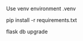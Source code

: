 Use venv environment .venv

<!-- After clone install dependencies  -->

pip install -r requirements.txt

flask db upgrade
